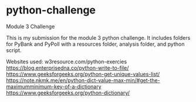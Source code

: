 # python-challenge
Module 3 Challenge

This is my submission for the module 3 python challenge. 
It includes folders for PyBank and PyPoll with a resources folder, analysis folder, and python script. 

Websites used:
w3resource.com/python-exercies
https://blog.enterprisedna.co/python-write-to-file/
https://www.geeksforgeeks.org/python-get-unique-values-list/ 
https://note.nkmk.me/en/python-dict-value-max-min/#get-the-maximumminimum-key-of-a-dictionary
https://www.geeksforgeeks.org/python-dictionary/
